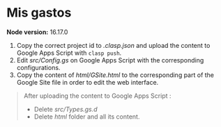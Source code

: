 # Mis gastos

**Node version:** 16.17.0

1. Copy the correct project id to *.clasp.json* and upload the content to Google Apps Script with `clasp push`.
2. Edit *src/Config.gs* on Google Apps Script with the corresponding configurations.
3. Copy the content of *html/GSite.html* to the corresponding part of the Google Site file in order to edit the web interface.

> After uploading the content to Google Apps Script :
>
> - Delete *src/Types.gs.d*
> - Delete *html* folder and all its content.
